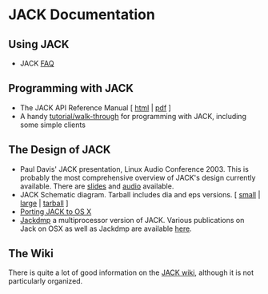 
# JACK Documentation

## Using JACK

  * JACK [FAQ](http://web.archive.org/web/20140209041347/http://jackaudio.org/faq)

## Programming with JACK

  * The JACK API Reference Manual [ [html](http://web.archive.org/web/20140209041347/http://jackaudio.org/files/docs/html/index.html) | [pdf](http://web.archive.org/web/20140209041347/http://jackaudio.org/files/refman.pdf) ] 
  * A handy [tutorial/walk-through](http://web.archive.org/web/20140209041347/http://dis-dot-dat.net/index.cgi?item=/jacktuts/starting/) for programming with JACK, including some simple clients 

## The Design of JACK

  * Paul Davis' JACK presentation, Linux Audio Conference 2003. This is probably the most comprehensive overview of JACK's design currently available. There are [slides](http://web.archive.org/web/20140209041347/http://lad.linuxaudio.org/events/2003_zkm/slides/paul_davis-jack/title.html) and [audio](http://web.archive.org/web/20140209041347/http://lad.linuxaudio.org/events/2003_zkm/recordings/paul_davis-jack.ogg) available. 
  * JACK Schematic diagram. Tarball includes dia and eps versions. [ [small](http://web.archive.org/web/20140209041347/http://jackaudio.org/files/JACK-Diagram-screensize.png) | [large](http://web.archive.org/web/20140209041347/http://jackaudio.org/files/JACK-Diagram.png) | [tarball](http://web.archive.org/web/20140209041347/http://jackaudio.org/files/JACK-Diagram.tar.gz) ] 
  * [Porting JACK to OS X](http://web.archive.org/web/20140209041347/http://www.soundonsound.com/sos/Oct04/articles/applenotes.htm)
  * [Jackdmp](http://web.archive.org/web/20140209041347/http://lac.zkm.de/2005/proceedings.shtml#letz_et_al) a multiprocessor version of JACK. Various publications on Jack on OSX as well as Jackdmp are available [here](http://web.archive.org/web/20140209041347/http://www.grame.fr/publications). 

## The Wiki

There is quite a lot of good information on the [JACK
wiki](http://web.archive.org/web/20140209041347/http://trac.jackaudio.org/),
although it is not particularly organized.

